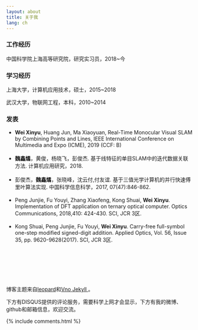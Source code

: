 ```yaml
---
layout: about
title: 关于我
lang: ch
---
```


<h3> 工作经历 </h3>
<p>
中国科学院上海高等研究院，研究实习员，2018~今
<p>
<p>

<h3> 学习经历 </h3>
<p>
上海大学，计算机应用技术，硕士，2015~2018
<p>
武汉大学，物联网工程，本科，2010~2014
<p>
<p>

<h3> 发表 </h3>

<ul><li>
<strong>Wei Xinyu</strong>, Huang Jun, Ma Xiaoyuan, Real-Time Monocular Visual SLAM by Combining Points and Lines, IEEE International Conference on Multimedia and Expo (ICME), 2019 (CCF: B)
</li>
<br>
<li>
<strong>魏鑫燏</strong>，黄俊，杨晓飞，彭俊杰. 基于线特征的单目SLAM中的迭代数据关联方法. 计算机应用研究，2018.
</li>
<br>
<li>
彭俊杰，<strong>魏鑫燏</strong>，张晓峰，沈云付,付友谊. 基于三值光学计算机的并行快速傅里叶算法实现. 中国科学信息科学，2017, 07(47):846-862.
</li>
<br>
<li>
Peng Junjie, Fu Youyi, Zhang Xiaofeng, Kong Shuai, <strong>Wei Xinyu</strong>. Implementation of DFT application on ternary optical computer. Optics Communications, 2018,410: 424-430. SCI, JCR 3区.
</li>
<br>
<li>
Kong Shuai, Peng Junjie, Fu Youyi, <strong>Wei Xinyu</strong>. Carry-free full-symbol one-step modified signed-digit addition. Applied Optics, Vol. 56, Issue 35, pp. 9620-9628(2017). SCI, JCR 3区.
</li></ul>


<br>
<br>
<br>
<br>
<br>
<p>
博客主题来自<a href="http://baixin.io/">leopard</a>和<a href="https://onevcat.com/">Vno Jekyll </a>。

<p>

<p>
下方有DISQUS提供的评论服务，需要科学上网才会显示，下方有我的微博、github和邮箱信息，欢迎交流。
<p>
{% include comments.html %}
